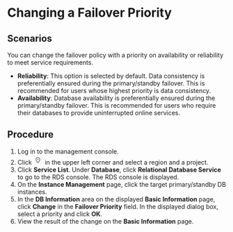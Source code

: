 # Changing a Failover Priority<a name="rds_modify_availability"></a>

## **Scenarios**<a name="section241540814823"></a>

You can change the  failover policy  with a priority on availability or reliability to meet service requirements.

-   **Reliability**: This option is selected by default. Data consistency is preferentially ensured during the primary/standby failover. This is recommended for users whose highest priority is data consistency.
-   **Availability**: Database availability is preferentially ensured during the primary/standby failover. This is recommended for users who require their databases to provide uninterrupted online services.

## Procedure<a name="section45421719172826"></a>

1.  Log in to the management console.
2.  Click  ![](figures/region.png)  in the upper left corner and select a region and a project.
3.  Click  **Service List**. Under  **Database**, click  **Relational Database Service**  to go to the RDS console. The RDS console is displayed.
4.  On the  **Instance Management**  page, click the target primary/standby DB instances.
5.  In the  **DB Information**  area on the displayed  **Basic Information**  page, click  **Change**  in the  **Failover Priority**  field. In the displayed dialog box, select a priority and click  **OK**.
6.  View the result of the change on the  **Basic Information**  page.

